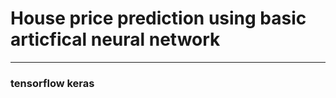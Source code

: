 # House price prediction using basic articfical neural network


---------------------------------------

### tensorflow keras 
